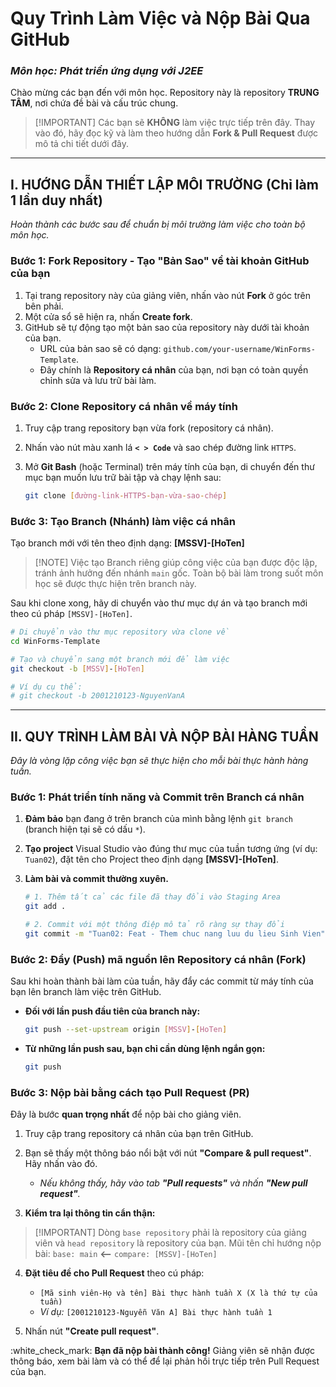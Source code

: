 # **Quy Trình Làm Việc và Nộp Bài Qua GitHub**

### *Môn học: Phát triển ứng dụng với J2EE*

Chào mừng các bạn đến với môn học. Repository này là repository **TRUNG TÂM**, nơi chứa đề bài và cấu trúc chung.

> [\!IMPORTANT]
> Các bạn sẽ **KHÔNG** làm việc trực tiếp trên đây. Thay vào đó, hãy đọc kỹ và làm theo hướng dẫn **Fork & Pull Request** được mô tả chi tiết dưới đây.

-----

## **I. HƯỚNG DẪN THIẾT LẬP MÔI TRƯỜNG (Chỉ làm 1 lần duy nhất)**

*Hoàn thành các bước sau để chuẩn bị môi trường làm việc cho toàn bộ môn học.*

### **Bước 1: Fork Repository - Tạo "Bản Sao" về tài khoản GitHub của bạn**

1.  Tại trang repository này của giảng viên, nhấn vào nút **Fork** ở góc trên bên phải.
2.  Một cửa sổ sẽ hiện ra, nhấn **Create fork**.
3.  GitHub sẽ tự động tạo một bản sao của repository này dưới tài khoản của bạn.
      * URL của bản sao sẽ có dạng: `github.com/your-username/WinForms-Template`.
      * Đây chính là **Repository cá nhân** của bạn, nơi bạn có toàn quyền chỉnh sửa và lưu trữ bài làm.

### **Bước 2: Clone Repository cá nhân về máy tính**

1.  Truy cập trang repository bạn vừa fork (repository cá nhân).

2.  Nhấn vào nút màu xanh lá **`< > Code`** và sao chép đường link `HTTPS`.

3.  Mở **Git Bash** (hoặc Terminal) trên máy tính của bạn, di chuyển đến thư mục bạn muốn lưu trữ bài tập và chạy lệnh sau:

    ```bash
    git clone [đường-link-HTTPS-bạn-vừa-sao-chép]
    ```

### **Bước 3: Tạo Branch (Nhánh) làm việc cá nhân**
Tạo branch mới với tên theo định dạng: **[MSSV]-[HoTen]**
> [\!NOTE]
> Việc tạo Branch riêng giúp công việc của bạn được độc lập, tránh ảnh hưởng đến nhánh `main` gốc. Toàn bộ bài làm trong suốt môn học sẽ được thực hiện trên branch này.

Sau khi clone xong, hãy di chuyển vào thư mục dự án và tạo branch mới theo cú pháp `[MSSV]-[HoTen]`.

```bash
# Di chuyển vào thư mục repository vừa clone về
cd WinForms-Template

# Tạo và chuyển sang một branch mới để làm việc
git checkout -b [MSSV]-[HoTen]

# Ví dụ cụ thể:
# git checkout -b 2001210123-NguyenVanA
```

-----

## **II. QUY TRÌNH LÀM BÀI VÀ NỘP BÀI HÀNG TUẦN**

*Đây là vòng lặp công việc bạn sẽ thực hiện cho mỗi bài thực hành hàng tuần.*

### **Bước 1: Phát triển tính năng và Commit trên Branch cá nhân**

1.  **Đảm bảo** bạn đang ở trên branch của mình bằng lệnh `git branch` (branch hiện tại sẽ có dấu `*`).

2.  **Tạo project** Visual Studio vào đúng thư mục của tuần tương ứng (ví dụ: `Tuan02`), đặt tên cho Project theo định dạng **[MSSV]-[HoTen]**.

3.  **Làm bài và commit thường xuyên.** 

    ```bash
    # 1. Thêm tất cả các file đã thay đổi vào Staging Area
    git add .

    # 2. Commit với một thông điệp mô tả rõ ràng sự thay đổi
    git commit -m "Tuan02: Feat - Them chuc nang luu du lieu Sinh Vien"
    ```

### **Bước 2: Đẩy (Push) mã nguồn lên Repository cá nhân (Fork)**

Sau khi hoàn thành bài làm của tuần, hãy đẩy các commit từ máy tính của bạn lên branch làm việc trên GitHub.

  * **Đối với lần push đầu tiên của branch này:**

    ```bash
    git push --set-upstream origin [MSSV]-[HoTen]
    ```

  * **Từ những lần push sau, bạn chỉ cần dùng lệnh ngắn gọn:**

    ```bash
    git push
    ```

### **Bước 3: Nộp bài bằng cách tạo Pull Request (PR)**

Đây là bước **quan trọng nhất** để nộp bài cho giảng viên.

1.  Truy cập trang repository cá nhân của bạn trên GitHub.

2.  Bạn sẽ thấy một thông báo nổi bật với nút **"Compare & pull request"**. Hãy nhấn vào đó.

      * *Nếu không thấy, hãy vào tab **"Pull requests"** và nhấn **"New pull request"**.*

3.  **Kiểm tra lại thông tin cẩn thận:**

   > [\!IMPORTANT]
        Dòng `base repository` phải là repository của giảng viên và `head repository` là repository của bạn. Mũi tên chỉ hướng nộp bài:
        `base: main` **\<--** `compare: [MSSV]-[HoTen]`

4.  **Đặt tiêu đề cho Pull Request** theo cú pháp:

      * `[Mã sinh viên-Họ và tên] Bài thực hành tuần X (X là thứ tự của tuần)`
      * *Ví dụ:* `[2001210123-Nguyễn Văn A] Bài thực hành tuần 1`

5.  Nhấn nút **"Create pull request"**.

:white\_check\_mark: **Bạn đã nộp bài thành công\!** Giảng viên sẽ nhận được thông báo, xem bài làm và có thể để lại phản hồi trực tiếp trên Pull Request của bạn.
